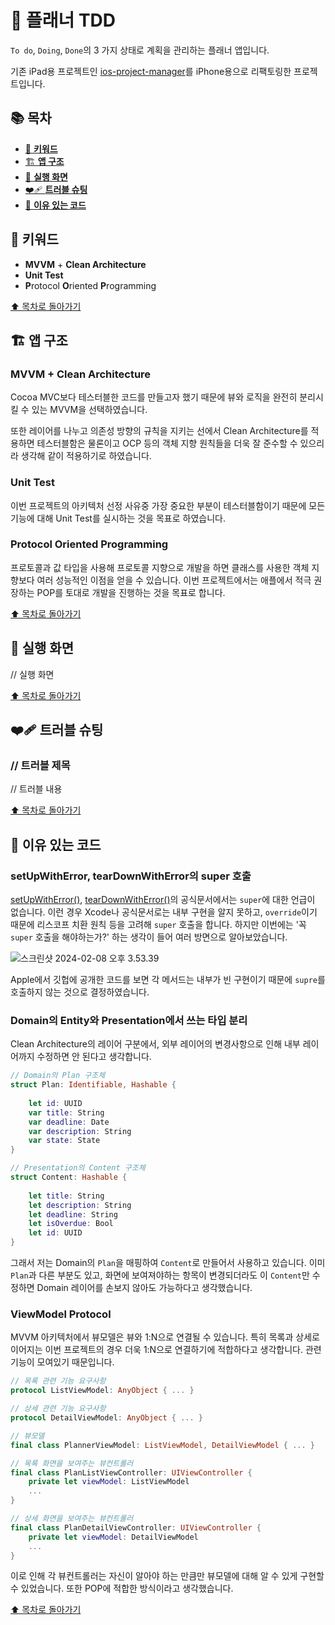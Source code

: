 # 📅 플래너 TDD

`To do`, `Doing`, `Done`의 3 가지 상태로 계획을 관리하는 플래너 앱입니다.

기존 iPad용 프로젝트인 [ios-project-manager](https://github.com/Gundy93/ios-project-manager)를 iPhone용으로 리팩토링한 프로젝트입니다.

## 📚 목차

- [🔑 **키워드**](#-키워드)
- [🏗️ **앱 구조**](#-앱-구조)
- [📱 **실행 화면**](#-실행-화면)
- [❤️‍🩹 **트러블 슈팅**](#-트러블-슈팅)
- [💭 **이유 있는 코드**](#-이유-있는-코드)

## 🔑 키워드

- **MVVM** + **Clean Architecture**
- **Unit Test**
- **P**rotocol **O**riented **P**rogramming

[⬆️ 목차로 돌아가기](#-목차)

## 🏗️ 앱 구조

### MVVM + Clean Architecture

Cocoa MVC보다 테스터블한 코드를 만들고자 했기 때문에 뷰와 로직을 완전히 분리시킬 수 있는 MVVM을 선택하였습니다.

또한 레이어를 나누고 의존성 방향의 규칙을 지키는 선에서 Clean Architecture를 적용하면 테스터블함은 물론이고 OCP 등의 객체 지향 원칙들을 더욱 잘 준수할 수 있으리라 생각해 같이 적용하기로 하였습니다.

### Unit Test

이번 프로젝트의 아키텍처 선정 사유중 가장 중요한 부분이 테스터블함이기 때문에 모든 기능에 대해 Unit Test를 실시하는 것을 목표로 하였습니다.

### Protocol Oriented Programming

프로토콜과 값 타입을 사용해 프로토콜 지향으로 개발을 하면 클래스를 사용한 객체 지향보다 여러 성능적인 이점을 얻을 수 있습니다. 이번 프로젝트에서는 애플에서 적극 권장하는 POP를 토대로 개발을 진행하는 것을 목표로 합니다.

[⬆️ 목차로 돌아가기](#-목차)

## 📱 실행 화면

// 실행 화면

[⬆️ 목차로 돌아가기](#-목차)

## ❤️‍🩹 트러블 슈팅

### // 트러블 제목

// 트러블 내용

[⬆️ 목차로 돌아가기](#-목차)

## 💭 이유 있는 코드

### setUpWithError, tearDownWithError의 super 호출

[setUpWithError()](https://developer.apple.com/documentation/xctest/xctest/3521150-setupwitherror), [tearDownWithError()](https://developer.apple.com/documentation/xctest/xctest/3521151-teardownwitherror)의 공식문서에서는 `super`에 대한 언급이 없습니다. 이런 경우 Xcode나 공식문서로는 내부 구현을 알지 못하고, `override`이기 때문에 리스코프 치환 원칙 등을 고려해 `super` 호출을 합니다. 하지만 이번에는 '꼭 `super` 호출을 해야하는가?' 하는 생각이 들어 여러 방면으로 알아보았습니다.

![스크린샷 2024-02-08 오후 3.53.39](https://hackmd.io/_uploads/rygt5eMop.png)

Apple에서 깃헙에 공개한 코드를 보면 각 메서드는 내부가 빈 구현이기 때문에 `supre`를 호출하지 않는 것으로 결정하였습니다.

### Domain의 Entity와 Presentation에서 쓰는 타입 분리

Clean Architecture의 레이어 구분에서, 외부 레이어의 변경사항으로 인해 내부 레이어까지 수정하면 안 된다고 생각합니다.

```swift
// Domain의 Plan 구조체
struct Plan: Identifiable, Hashable {
    
    let id: UUID
    var title: String
    var deadline: Date
    var description: String
    var state: State
}

// Presentation의 Content 구조체
struct Content: Hashable {
    
    let title: String
    let description: String
    let deadline: String
    let isOverdue: Bool
    let id: UUID
}
```

그래서 저는 Domain의 `Plan`을 매핑하여 `Content`로 만들어서 사용하고 있습니다. 이미 `Plan`과 다른 부분도 있고, 화면에 보여져야하는 항목이 변경되더라도 이 `Content`만 수정하면 Domain 레이어를 손보지 않아도 가능하다고 생각했습니다.

### ViewModel Protocol

MVVM 아키텍처에서 뷰모델은 뷰와 1:N으로 연결될 수 있습니다. 특히 목록과 상세로 이어지는 이번 프로젝트의 경우 더욱 1:N으로 연결하기에 적합하다고 생각합니다. 관련 기능이 모여있기 때문입니다.

```swift
// 목록 관련 기능 요구사항
protocol ListViewModel: AnyObject { ... }

// 상세 관련 기능 요구사항
protocol DetailViewModel: AnyObject { ... }

// 뷰모델
final class PlannerViewModel: ListViewModel, DetailViewModel { ... }

// 목록 화면을 보여주는 뷰컨트롤러
final class PlanListViewController: UIViewController {
    private let viewModel: ListViewModel
    ...
}

// 상세 화면을 보여주는 뷰컨트롤러
final class PlanDetailViewController: UIViewController {
    private let viewModel: DetailViewModel
    ...
}
```

이로 인해 각 뷰컨트롤러는 자신이 알아야 하는 만큼만 뷰모델에 대해 알 수 있게 구현할 수 있었습니다. 또한 POP에 적합한 방식이라고 생각했습니다.

[⬆️ 목차로 돌아가기](#-목차)

